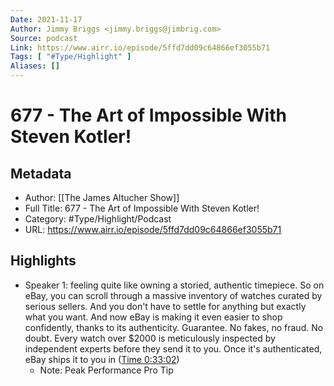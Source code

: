 ```yaml
---
Date: 2021-11-17
Author: Jimmy Briggs <jimmy.briggs@jimbrig.com>
Source: podcast
Link: https://www.airr.io/episode/5ffd7dd09c64866ef3055b71
Tags: [ "#Type/Highlight" ]
Aliases: []
---
```

# 677 - The Art of Impossible With Steven Kotler!

## Metadata
- Author: [[The James Altucher Show]]
- Full Title: 677 - The Art of Impossible With Steven Kotler!
- Category: #Type/Highlight/Podcast
- URL: https://www.airr.io/episode/5ffd7dd09c64866ef3055b71

## Highlights
- Speaker 1: feeling quite like owning a storied, authentic timepiece. So on eBay, you can scroll through a massive inventory of watches curated by serious sellers. And you don't have to settle for anything but exactly what you want. And now eBay is making it even easier to shop confidently, thanks to its authenticity. Guarantee. No fakes, no fraud. No doubt. Every watch over $2000 is meticulously inspected by independent experts before they send it to you. Once it's authenticated, eBay ships it to you in ([Time 0:33:02](https://www.airr.io/quote/60123f62c9f3ab62fcf39cfd))
    - Note: Peak Performance Pro Tip
